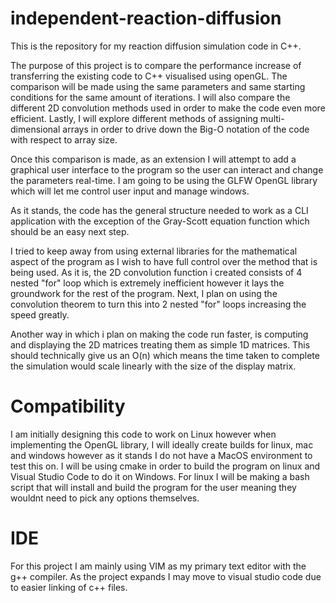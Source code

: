 # independent-reaction-diffusion

This is the repository for my reaction diffusion simulation code in C++.

The purpose of this project is to compare the performance increase of transferring the existing code to C++ visualised using openGL. The comparison will be made using the same parameters and same starting conditions for the same amount of iterations. I will also compare the different 2D convolution methods used in order to make the code even more efficient. Lastly, I will explore different methods of assigning multi-dimensional arrays in order to drive down the Big-O notation of the code with respect to array size. 

Once this comparison is made, as an extension I will attempt to add a graphical user interface to the program so the user can interact and change the parameters real-time. I am going to be using the GLFW OpenGL library which will let me control user input and manage windows.

As it stands, the code has the general structure needed to work as a CLI application with the exception of the Gray-Scott equation function which should be an easy next step. 

I tried to keep away from using external libraries for the mathematical aspect of the program as I wish to have full control over the method that is being used. As it is, the 2D convolution function i created consists of 4 nested "for" loop which is extremely inefficient however it lays the groundwork for the rest of the program. Next, I plan on using the convolution theorem to turn this into 2 nested "for" loops increasing the speed greatly.

Another way in which i plan on making the code run faster, is computing and displaying the 2D matrices treating them as simple 1D matrices. This should technically give us an O(n) which means the time taken to complete the simulation would scale linearly with the size of the display matrix. 

# Compatibility

I am initially designing this code to work on Linux however when implementing the OpenGL library, I will ideally create builds for linux, mac and windows however as it stands I do not have a MacOS environment to test this on. I will be using cmake in order to build the program on linux and Visual Studio Code to do it on Windows. For linux I will be making a bash script that will install and build the program for the user meaning they wouldnt need to pick any options themselves.

# IDE

For this project I am mainly using VIM as my primary text editor with the g++ compiler. As the project expands I may move to visual studio code due to easier linking of c++ files. 
